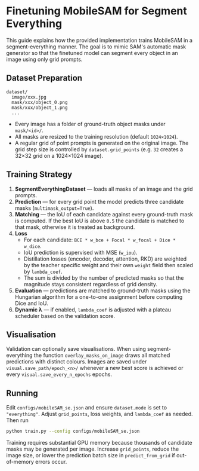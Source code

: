 # Finetuning MobileSAM for Segment Everything

This guide explains how the provided implementation trains MobileSAM in a segment-everything manner.  The goal is to mimic SAM's automatic mask generator so that the finetuned model can segment every object in an image using only grid prompts.

## Dataset Preparation

```
dataset/
  image/xxx.jpg
  mask/xxx/object_0.png
  mask/xxx/object_1.png
  ...
```

* Every image has a folder of ground-truth object masks under `mask/<id>/`.
* All masks are resized to the training resolution (default `1024×1024`).
* A regular grid of point prompts is generated on the original image.  The grid step size is controlled by `dataset.grid_points` (e.g. `32` creates a 32×32 grid on a 1024×1024 image).

## Training Strategy

1. **SegmentEverythingDataset** — loads all masks of an image and the grid prompts.
2. **Prediction** — for every grid point the model predicts three candidate masks (`multimask_output=True`).
3. **Matching** — the IoU of each candidate against every ground-truth mask is computed.  If the best IoU is above `0.5` the candidate is matched to that mask, otherwise it is treated as background.
4. **Loss**
   - For each candidate: `BCE * w_bce + Focal * w_focal + Dice * w_dice`.
   - IoU prediction is supervised with MSE (`w_iou`).
   - Distillation losses (encoder, decoder, attention, RKD) are weighted by the teacher specific weight and their own `weight` field then scaled by `lambda_coef`.
   - The sum is divided by the number of predicted masks so that the magnitude stays consistent regardless of grid density.
5. **Evaluation** — predictions are matched to ground-truth masks using the Hungarian algorithm for a one-to-one assignment before computing Dice and IoU.
6. **Dynamic λ** — if enabled, `lambda_coef` is adjusted with a plateau scheduler based on the validation score.

## Visualisation

Validation can optionally save visualisations.  When using segment-everything the function `overlay_masks_on_image` draws all matched predictions with distinct colours.  Images are saved under `visual.save_path/epoch_<n>/` whenever a new best score is achieved or every `visual.save_every_n_epochs` epochs.

## Running

Edit `configs/mobileSAM_se.json` and ensure `dataset.mode` is set to `"everything"`.  Adjust `grid_points`, loss weights, and `lambda_coef` as needed.  Then run

```bash
python train.py --config configs/mobileSAM_se.json
```

Training requires substantial GPU memory because thousands of candidate masks may be generated per image.  Increase `grid_points`, reduce the image size, or lower the prediction batch size in `predict_from_grid` if out-of-memory errors occur.

